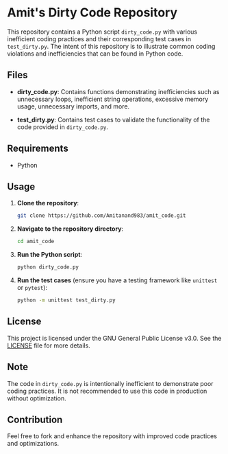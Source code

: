 # Amit's Dirty Code Repository

This repository contains a Python script `dirty_code.py` with various inefficient coding practices and their corresponding test cases in `test_dirty.py`. The intent of this repository is to illustrate common coding violations and inefficiencies that can be found in Python code.

## Files

- **dirty_code.py**: Contains functions demonstrating inefficiencies such as unnecessary loops, inefficient string operations, excessive memory usage, unnecessary imports, and more.

- **test_dirty.py**: Contains test cases to validate the functionality of the code provided in `dirty_code.py`.

## Requirements

- Python 

## Usage

1. **Clone the repository**:
   ```bash
   git clone https://github.com/Amitanand983/amit_code.git
   ```

2. **Navigate to the repository directory**:
   ```bash
   cd amit_code
   ```

3. **Run the Python script**:
   ```bash
   python dirty_code.py
   ```

4. **Run the test cases** (ensure you have a testing framework like `unittest` or `pytest`):
   ```bash
   python -m unittest test_dirty.py
   ```

## License

This project is licensed under the GNU General Public License v3.0. See the [LICENSE](https://github.com/Amitanand983/amit_code/blob/main/LICENSE) file for more details.

## Note

The code in `dirty_code.py` is intentionally inefficient to demonstrate poor coding practices. It is not recommended to use this code in production without optimization.

## Contribution

Feel free to fork and enhance the repository with improved code practices and optimizations.
